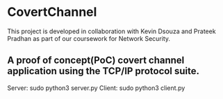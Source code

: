 # CovertChannel
This project is developed in collaboration with Kevin Dsouza and Prateek Pradhan as part of our coursework for Network Security.

## A proof of concept(PoC) covert channel application using the TCP/IP protocol suite.

Server: sudo python3 server.py
Client: sudo python3 client.py

